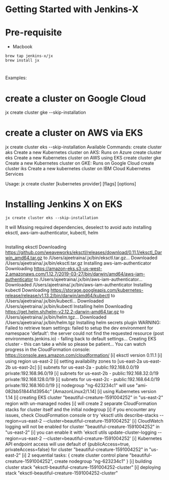 # Getting Started with Jenkins-X

# Pre-requisite

- Macbook


```
brew tap jenkins-x/jx
brew install jx
```

# 

Examples:
  # create a cluster on Google Cloud
  jx create cluster gke --skip-installation

  # create a cluster on AWS via EKS
  jx create cluster eks --skip-installation
Available Commands:
  create cluster aks Create a new Kubernetes cluster on AKS: Runs on Azure
  create cluster eks Create a new Kubernetes cluster on AWS using EKS
  create cluster gke Create a new Kubernetes cluster on GKE: Runs on Google Cloud
  create cluster iks Create a new kubernetes cluster on IBM Cloud Kubernetes Services

Usage:
  jx create cluster [kubernetes provider] [flags] [options]
  
  
  
  
# Installing Jenkins X on EKS

```
jx create cluster eks --skip-installation
```

It will 
Missing required dependencies, deselect to avoid auto installing
eksctl, aws-iam-authenticator, kubectl, helm
```

```
Installing eksctl
Downloading https://github.com/weaveworks/eksctl/releases/download/0.11.1/eksctl_Darwin_amd64.tar.gz to /Users/ajeetraina/.jx/bin/eksctl.tar.gz...
Downloaded /Users/ajeetraina/.jx/bin/eksctl.tar.gz
Installing aws-iam-authenticator
Downloading https://amazon-eks.s3-us-west-2.amazonaws.com/1.12.7/2019-03-27/bin/darwin/amd64/aws-iam-authenticator to /Users/ajeetraina/.jx/bin/aws-iam-authenticator...
Downloaded /Users/ajeetraina/.jx/bin/aws-iam-authenticator
Installing kubectl
Downloading https://storage.googleapis.com/kubernetes-release/release/v1.13.2/bin/darwin/amd64/kubectl to /Users/ajeetraina/.jx/bin/kubectl...
Downloaded /Users/ajeetraina/.jx/bin/kubectl
Installing helm
Downloading https://get.helm.sh/helm-v2.12.2-darwin-amd64.tar.gz to /Users/ajeetraina/.jx/bin/helm.tgz...
Downloaded /Users/ajeetraina/.jx/bin/helm.tgz
Installing helm secrets plugin
WARNING: Failed to retrieve team settings: failed to setup the dev environment for namespace 'default': the server could not find the requested resource (post environments.jenkins.io) - falling back to default settings...
Creating EKS cluster - this can take a while so please be patient...
You can watch progress in the CloudFormation console: https://console.aws.amazon.com/cloudformation/
[ℹ]  eksctl version 0.11.1
[ℹ]  using region us-east-2
[ℹ]  setting availability zones to [us-east-2a us-east-2b us-east-2c]
[ℹ]  subnets for us-east-2a - public:192.168.0.0/19 private:192.168.96.0/19
[ℹ]  subnets for us-east-2b - public:192.168.32.0/19 private:192.168.128.0/19
[ℹ]  subnets for us-east-2c - public:192.168.64.0/19 private:192.168.160.0/19
[ℹ]  nodegroup "ng-623234c1" will use "ami-082bb518441d3954c" [AmazonLinux2/1.14]
[ℹ]  using Kubernetes version 1.14
[ℹ]  creating EKS cluster "beautiful-creature-1591004252" in "us-east-2" region with un-managed nodes
[ℹ]  will create 2 separate CloudFormation stacks for cluster itself and the initial nodegroup
[ℹ]  if you encounter any issues, check CloudFormation console or try 'eksctl utils describe-stacks --region=us-east-2 --cluster=beautiful-creature-1591004252'
[ℹ]  CloudWatch logging will not be enabled for cluster "beautiful-creature-1591004252" in "us-east-2"
[ℹ]  you can enable it with 'eksctl utils update-cluster-logging --region=us-east-2 --cluster=beautiful-creature-1591004252'
[ℹ]  Kubernetes API endpoint access will use default of {publicAccess=true, privateAccess=false} for cluster "beautiful-creature-1591004252" in "us-east-2"
[ℹ]  2 sequential tasks: { create cluster control plane "beautiful-creature-1591004252", create nodegroup "ng-623234c1" }
[ℹ]  building cluster stack "eksctl-beautiful-creature-1591004252-cluster"
[ℹ]  deploying stack "eksctl-beautiful-creature-1591004252-cluster"
```
